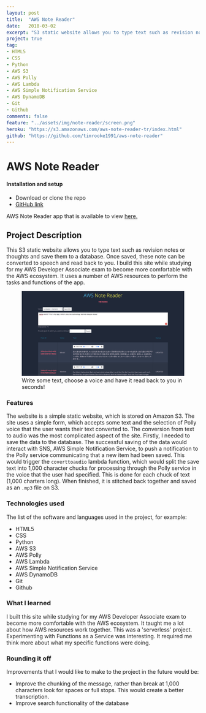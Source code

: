 ```yaml
---
layout: post
title:  "AWS Note Reader"
date:   2018-03-02
excerpt: "S3 static website allows you to type text such as revision notes or thoughts and have it read back to you!"
project: true
tag:
- HTML5
- CSS
- Python
- AWS S3
- AWS Polly
- AWS Lambda
- AWS Simple Notification Service
- AWS DynamoDB
- Git
- Github
comments: false
feature: "../assets/img/note-reader/screen.png"
heroku: "https://s3.amazonaws.com/aws-note-reader-tr/index.html"
github: "https://github.com/timrooke1991/aws-note-reader"
---
```


# AWS Note Reader

#### Installation and setup

- Download or clone the repo
- [GitHub link](https://github.com/timrooke1991/aws-note-reader)

AWS Note Reader app that is available to view [here.](https://s3.amazonaws.com/aws-note-reader-tr/index.html)

## Project Description

This S3 static website allows you to type text such as revision notes or thoughts and save them to a database. Once saved, these note can be converted to speech and read back to you. I build this site while studying for my AWS Developer Associate exam to become more comfortable with the AWS ecosystem. It uses a number of AWS resources to perform the tasks and functions of the app.

<figure>
	<img src="../assets/img/note-reader/screen.png">
	<figcaption>Write some text, choose a voice and have it read back to you in seconds!</figcaption>
</figure>

### [](https://github.com/timrooke1991/aws-note-reader#features)Features

The website is a simple static website, which is stored on Amazon S3. The site uses a simple form, which accepts some text and the selection of Polly voice that the user wants their text converted to. The conversion from text to audio was the most complicated aspect of the site. Firstly, I needed to save the data to the database. The successful saving of the data would interact with SNS, AWS Simple Notification Service, to push a notification to the Polly service communicating that a new item had been saved. This would trigger the `coverttoaudio` lambda function, which would split the save text into 1,000 character chucks for processing through the Polly service in the voice that the user had specified. This is done for each chuck of text (1,000 charters long). When finished, it is stitched back together and saved as an `.mp3` file on S3.

### [](https://github.com/timrooke1991/aws-note-reader#technologies-used)Technologies used

The list of the software and languages used in the project, for example:

- HTML5
- CSS
- Python
- AWS S3
- AWS Polly
- AWS Lambda
- AWS Simple Notification Service
- AWS DynamoDB
- Git
- Github

### [](https://github.com/timrooke1991/aws-note-reader#challenges-faced)What I learned

I built this site while studying for my AWS Developer Associate exam to become more comfortable with the AWS ecosystem. It taught me a lot about how AWS resources work together. This was a 'serverless' project. Experimenting with Functions as a Service was interesting. It required me think more about what my specific functions were doing.

### [](https://github.com/timrooke1991/aws-note-reader#rounding-it-off)Rounding it off

Improvements that I would like to make to the project in the future would be:

- Improve the chunking of the message, rather than break at 1,000 characters look for spaces or full stops. This would create a better transcription.
- Improve search functionality of the database
